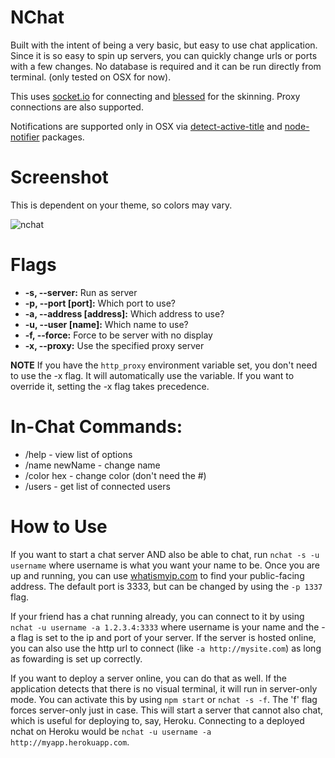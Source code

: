 # NChat

Built with the intent of being a very basic, but easy to use chat application. Since it is so easy to spin up servers, you can quickly change urls or ports with a few changes. No database is required and it can be run directly from terminal. (only tested on OSX for now).

This uses [socket.io](http://socket.io/) for connecting and [blessed](https://github.com/chjj/blessed) for the skinning. Proxy connections are also supported.

Notifications are supported only in OSX via [detect-active-title](https://www.npmjs.com/package/detect-active-title) and [node-notifier](https://www.npmjs.com/package/node-notifier) packages.

# Screenshot

This is dependent on your theme, so colors may vary.

![nchat](https://raw.github.com/irrationalistic/nchat/master/images/screenshot.png)

# Flags

* **-s, --server:** Run as server
* **-p, --port [port]:** Which port to use?
* **-a, --address [address]:** Which address to use?
* **-u, --user [name]:** Which name to use?
* **-f, --force:** Force to be server with no display
* **-x, --proxy:** Use the specified proxy server

**NOTE** If you have the `http_proxy` environment variable set, you don't need to use the -x flag. It will automatically use the variable. If you want to override it, setting the -x flag takes precedence.

# In-Chat Commands:

* /help - view list of options
* /name newName - change name
* /color hex - change color (don't need the #)
* /users - get list of connected users

# How to Use

If you want to start a chat server AND also be able to chat, run `nchat -s -u username` where username is what you want your name to be. Once you are up and running, you can use [whatismyip.com](http://www.whatismyip.com/) to find your public-facing address. The default port is 3333, but can be changed by using the `-p 1337` flag.

If your friend has a chat running already, you can connect to it by using `nchat -u username -a 1.2.3.4:3333` where username is your name and the -a flag is set to the ip and port of your server. If the server is hosted online, you can also use the http url to connect (like `-a http://mysite.com`) as long as fowarding is set up correctly.

If you want to deploy a server online, you can do that as well. If the application detects that there is no visual terminal, it will run in server-only mode. You can activate this by using `npm start` or `nchat -s -f`. The 'f' flag forces server-only just in case. This will start a server that cannot also chat, which is useful for deploying to, say, Heroku. Connecting to a deployed nchat on Heroku would be `nchat -u username -a http://myapp.herokuapp.com`.